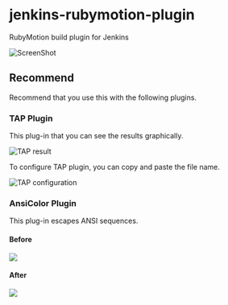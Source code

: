 # jenkins-rubymotion-plugin

RubyMotion build plugin for Jenkins

![ScreenShot](https://raw.github.com/Watson1978/jenkins-rubymotion-plugin/master/screenshot/rubymotion-plugin.png)

## Recommend

Recommend that you use this with the following plugins.

### TAP Plugin

This plug-in that you can see the results graphically.

![TAP result](https://raw.github.com/Watson1978/jenkins-rubymotion-plugin/master/screenshot/tap.png)

To configure TAP plugin, you can copy and paste the file name.

![TAP configuration](https://raw.github.com/Watson1978/jenkins-rubymotion-plugin/master/screenshot/tap-configuration.png)

### AnsiColor Plugin

This plug-in escapes ANSI sequences.

#### Before
![](https://raw.github.com/Watson1978/jenkins-rubymotion-plugin/master/screenshot/ansi-before.png)

#### After
![](https://raw.github.com/Watson1978/jenkins-rubymotion-plugin/master/screenshot/ansi-after.png)
